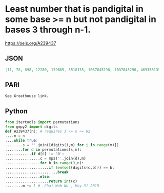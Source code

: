 # Least number that is pandigital in some base \>\= n but not pandigital in bases 3 through n\-1\.
https://oeis.org/A239437
## JSON
```JSON
[11, 78, 698, 12280, 179685, 5518135, 1037845296, 1037845296, 46935813565, 2860727439460, 285947759601954, 1018897102759406, 672654273047783383]
```
## PARI
```PARI
See Greathouse link.
```
## Python
```Python
from itertools import permutations
from gmpy2 import digits
def A239437(n): # requires 3 <= n <= 62
....m = n
....while True:
........s = ''.join([digits(i,m) for i in range(m)])
........for d in permutations(s,m):
............if d[0] != '0':
................c = mpz(''.join(d),m)
................for b in range(3,n):
....................if len(set(digits(c,b))) == b:
........................break
................else:
....................return int(c)
........m += 1 # _Chai Wah Wu_, May 31 2015
```
